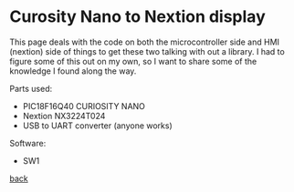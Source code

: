 # Curosity Nano to Nextion display

This page deals with the code on both the microcontroller side and HMI (nextion) side of things to get these two talking with out a library. 
I had to figure some of this out on my own, so I want to share some of the knowledge I found along the way. 

Parts used:

 <ul>
  <li>PIC18F16Q40 CURIOSITY NANO </li>
  <li>Nextion NX3224T024</li>
  <li>USB to UART converter (anyone works)</li> 
</ul> 

Software:

 <ul>
  <li>SW1</li>

</ul> 

[back](./)
